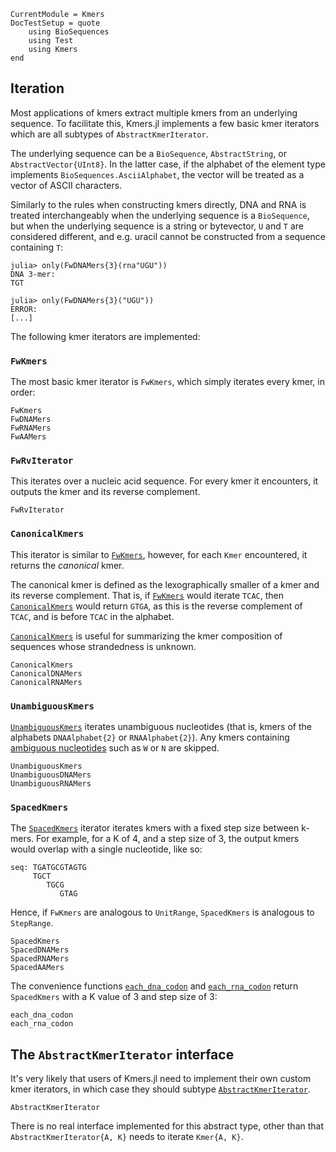 ```@meta
CurrentModule = Kmers
DocTestSetup = quote
    using BioSequences
    using Test
    using Kmers
end
```
## Iteration
Most applications of kmers extract multiple kmers from an underlying sequence.
To facilitate this, Kmers.jl implements a few basic kmer iterators which are all subtypes of `AbstractKmerIterator`.

The underlying sequence can be a `BioSequence`, `AbstractString`, or `AbstractVector{UInt8}`.
In the latter case, if the alphabet of the element type implements `BioSequences.AsciiAlphabet`, the vector will be treated as a vector of ASCII characters.

Similarly to the rules when constructing kmers directly, DNA and RNA is treated interchangeably when the underlying sequence is a `BioSequence`, but when the underlying sequence is a string or bytevector, `U` and `T` are considered different, and e.g. uracil cannot be constructed from a sequence containing `T`:

```jldoctest
julia> only(FwDNAMers{3}(rna"UGU"))
DNA 3-mer:
TGT

julia> only(FwDNAMers{3}("UGU"))
ERROR:
[...]
```

The following kmer iterators are implemented:

### `FwKmers`
The most basic kmer iterator is `FwKmers`, which simply iterates every kmer, in order:

```@docs
FwKmers
FwDNAMers
FwRNAMers
FwAAMers
```

### `FwRvIterator`
This iterates over a nucleic acid sequence. For every kmer it encounters, it outputs the kmer and its reverse complement.

```@docs
FwRvIterator
```

### `CanonicalKmers`
This iterator is similar to [`FwKmers`](@ref), however, for each `Kmer` encountered, it returns the _canonical_ kmer.

The canonical kmer is defined as the lexographically smaller of a kmer and its reverse complement.
That is, if [`FwKmers`](@ref) would iterate `TCAC`, then [`CanonicalKmers`](@ref) would return `GTGA`, as this is the reverse complement of `TCAC`, and is before `TCAC` in the alphabet.

[`CanonicalKmers`](@ref) is useful for summarizing the kmer composition of sequences whose strandedness is unknown.

```@docs
CanonicalKmers
CanonicalDNAMers
CanonicalRNAMers
```

### `UnambiguousKmers`
[`UnambiguousKmers`](@ref) iterates unambiguous nucleotides (that is, kmers of the alphabets `DNAAlphabet{2}` or `RNAAlphabet{2}`).
Any kmers containing [ambiguous nucleotides](https://www.ncbi.nlm.nih.gov/pmc/articles/PMC341218/) such as `W` or `N` are skipped.

```@docs
UnambiguousKmers
UnambiguousDNAMers
UnambiguousRNAMers
```

### `SpacedKmers`
The [`SpacedKmers`](@ref) iterator iterates kmers with a fixed step size between k-mers.
For example, for a K of 4, and a step size of 3, the output kmers would overlap with a single nucleotide, like so:

```
seq: TGATGCGTAGTG
     TGCT
        TGCG
           GTAG
```

Hence, if `FwKmers` are analogous to `UnitRange`, `SpacedKmers` is analogous to `StepRange`.

```@docs
SpacedKmers
SpacedDNAMers
SpacedRNAMers
SpacedAAMers
```

The convenience functions [`each_dna_codon`](@ref) and [`each_rna_codon`](@ref) return `SpacedKmers` with a K value of 3 and step size of 3:

```@docs
each_dna_codon
each_rna_codon
```

## The `AbstractKmerIterator` interface
It's very likely that users of Kmers.jl need to implement their own custom kmer iterators, in which case they should subtype [`AbstractKmerIterator`](@ref).

```@docs
AbstractKmerIterator
```

There is no real interface implemented for this abstract type, other than that `AbstractKmerIterator{A, K}` needs to iterate `Kmer{A, K}`.

